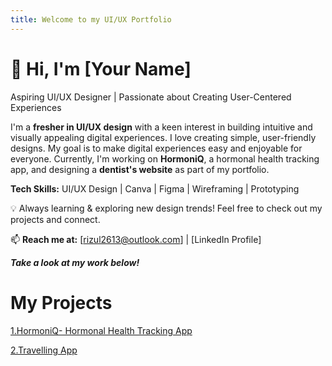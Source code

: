 ```yaml
---
title: Welcome to my UI/UX Portfolio
---
```

# 👋 Hi, I'm [Your Name]  
  Aspiring UI/UX Designer | Passionate about Creating User-Centered Experiences  

I'm a **fresher in UI/UX design** with a keen interest in building intuitive and visually appealing digital experiences.
I love creating simple, user-friendly designs. 
My goal is to make digital experiences easy and enjoyable for everyone.
Currently, I'm working on **HormoniQ**, a hormonal health tracking app, and designing a **dentist's website** as part of my portfolio.  

**Tech Skills:** UI/UX Design | Canva | Figma | Wireframing | Prototyping    

💡 Always learning & exploring new design trends! Feel free to check out my projects and connect.  

📫 **Reach me at:** [rizul2613@outlook.com] | [LinkedIn Profile]  

***Take a look at my work below!***

# My Projects
[1.HormoniQ- Hormonal Health Tracking App](hormoniQ.md)


[2.Travelling App](travelling_app.md)
